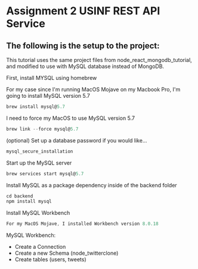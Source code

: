 # Assignment 2 USINF REST API Service

## The following is the setup to the project:

This tutorial uses the same project files from node_react_mongodb_tutorial, and modified to use with MySQL database instead of MongoDB.

First, install MYSQL using homebrew

For my case since I'm running MacOS Mojave on my Macbook Pro, I'm going to install MySQL version 5.7
```javascript
brew install mysql@5.7
```

I need to force my MacOS to use MySQL version 5.7
```javascript
brew link --force mysql@5.7
```

(optional) Set up a database password if you would like...
```javascript
mysql_secure_installation
```

Start up the MySQL server
```javascript
brew services start mysql@5.7
```

Install MySQL as a package dependency inside of the backend folder
```javascript
cd backend
npm install mysql
```

Install MySQL Workbench
```javascript
For my MacOS Mojave, I installed Workbench version 8.0.18
```

MySQL Workbench:
- Create a Connection
- Create a new Schema (node_twitterclone)
- Create tables (users, tweets)
